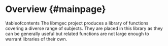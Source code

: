 Overview					{#mainpage}
========
\tableofcontents
The libmgec project produces a library of functions covering a diverse range of
subjects. They are placed in this library as they can be generally useful but
related functions are not large enough to warrant libraries of their own.

